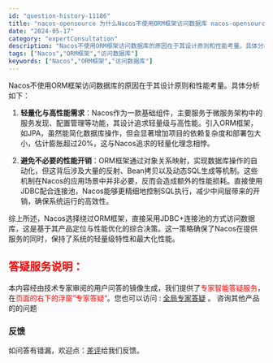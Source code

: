 ```yaml
---
id: "question-history-11186"
title: "nacos-opensource 为什么Nacos不使用ORM框架访问数据库 nacos-opensource"
date: "2024-05-17"
category: "expertConsultation"
description: "Nacos不使用ORM框架访问数据库的原因在于其设计原则和性能考量。具体分析如下：1. **轻量化与高性能需求**：Nacos作为一款基础组件，主要服务于微服务架构中的服务发现、配置管理等功能，其设计追求轻量级与高性能。引入ORM框架，如JPA，虽然能简化数据库操作，但会显著增加项目的依赖复杂度和部"
tags: ["Nacos","ORM框架","访问数据库"]
keywords: ["Nacos","ORM框架","访问数据库"]
---
```


Nacos不使用ORM框架访问数据库的原因在于其设计原则和性能考量。具体分析如下：

1. **轻量化与高性能需求**：Nacos作为一款基础组件，主要服务于微服务架构中的服务发现、配置管理等功能，其设计追求轻量级与高性能。引入ORM框架，如JPA，虽然能简化数据库操作，但会显著增加项目的依赖复杂度和部署包大小，估计膨胀超过20%，这与Nacos追求的轻量化理念相悖。

2. **避免不必要的性能开销**：ORM框架通过对象关系映射，实现数据库操作的自动化，但这背后涉及大量的反射、Bean拷贝以及动态SQL生成等机制。这些机制在Nacos的应用场景中并非必要，反而会造成额外的性能损耗。直接使用JDBC配合连接池，Nacos能够更精细地控制SQL执行，减少中间层带来的开销，确保系统运行的高效性。

综上所述，Nacos选择绕过ORM框架，直接采用JDBC+连接池的方式访问数据库，这是基于其产品定位与性能优化的综合决策。这一策略确保了Nacos在提供服务的同时，保持了系统的轻量级特性和最大化性能。
## <font color="#FF0000">答疑服务说明：</font> 

本内容经由技术专家审阅的用户问答的镜像生成，我们提供了<font color="#FF0000">专家智能答疑服务</font>，在<font color="#FF0000">页面的右下的浮窗”专家答疑“</font>。您也可以访问 : [全局专家答疑](https://opensource.alibaba.com/chatBot) 。 咨询其他产品的的问题

### 反馈
如问答有错漏，欢迎点：[差评](https://ai.nacos.io/user/feedbackByEnhancerGradePOJOID?enhancerGradePOJOId=13725)给我们反馈。
